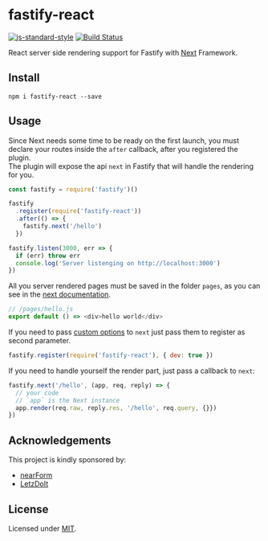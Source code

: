 # fastify-react

[![js-standard-style](https://img.shields.io/badge/code%20style-standard-brightgreen.svg?style=flat)](http://standardjs.com/)  [![Build Status](https://travis-ci.org/fastify/fastify-react.svg?branch=master)](https://travis-ci.org/fastify/fastify-react)

React server side rendering support for Fastify with [Next](https://github.com/zeit/next.js/#custom-server-and-routing) Framework.

## Install
```
npm i fastify-react --save
```

## Usage
Since Next needs some time to be ready on the first launch, you must declare your routes inside the `after` callback, after you registered the plugin.  
The plugin will expose the api `next` in Fastify that will handle the rendering for you.  
```js
const fastify = require('fastify')()

fastify
  .register(require('fastify-react'))
  .after(() => {
    fastify.next('/hello')
  })

fastify.listen(3000, err => {
  if (err) throw err
  console.log('Server listenging on http://localhost:3000')
})
```

All you server rendered pages must be saved in the folder `pages`, as you can see in the [next documentation](https://github.com/zeit/next.js/#custom-server-and-routing).
```js
// /pages/hello.js
export default () => <div>hello world</div>
```
If you need to pass [custom options](https://github.com/zeit/next.js/#custom-configuration) to `next` just pass them to register as second parameter.
```js
fastify.register(require('fastify-react'), { dev: true })
```

If you need to handle yourself the render part, just pass a callback to `next`:
```js
fastify.next('/hello', (app, req, reply) => {
  // your code
  // `app` is the Next instance
  app.render(req.raw, reply.res, '/hello', req.query, {}})
})
```
## Acknowledgements

This project is kindly sponsored by:
- [nearForm](http://nearform.com)
- [LetzDoIt](http://www.letzdoitapp.com/)

## License

Licensed under [MIT](./LICENSE).
